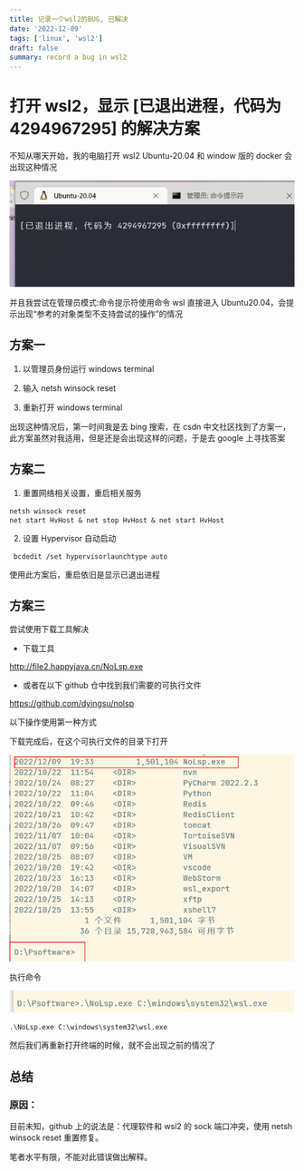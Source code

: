 ```yaml
---
title: 记录一个wsl2的BUG, 已解决
date: '2022-12-09'
tags: ['linux', 'wsl2']
draft: false
summary: record a bug in wsl2
---
```


# 打开 wsl2，显示 [已退出进程，代码为 4294967295] 的解决方案

不知从哪天开始，我的电脑打开 wsl2 Ubuntu-20.04 和 window 版的 docker 会出现这种情况

![image-20221209102257252](https://raw.githubusercontent.com/XIAOZHUXUEJAVA/GraphBed/main/img/202212091022318.png)

并且我尝试在管理员模式:命令提示符使用命令 wsl 直接进入 Ubuntu20.04，会提示出现“参考的对象类型不支持尝试的操作”的情况

## 方案一

1. 以管理员身份运行 windows terminal

2. 输入 netsh winsock reset

3. 重新打开 windows terminal

出现这种情况后，第一时间我是去 bing 搜索，在 csdn 中文社区找到了方案一，此方案虽然对我适用，但是还是会出现这样的问题，于是去 google 上寻找答案

## 方案二

1. 重置网络相关设置，重启相关服务

```shell
netsh winsock reset
net start HvHost & net stop HvHost & net start HvHost
```

2. 设置 Hypervisor 自动启动

```shell
 bcdedit /set hypervisorlaunchtype auto
```

使用此方案后，重启依旧是显示已退出进程

## 方案三

尝试使用下载工具解决

- 下载工具

http://file2.happyjava.cn/NoLsp.exe

- 或者在以下 github 仓中找到我们需要的可执行文件

https://github.com/dyingsu/nolsp

以下操作使用第一种方式

下载完成后，在这个可执行文件的目录下打开

![image-20221209195743964](https://raw.githubusercontent.com/XIAOZHUXUEJAVA/GraphBed/main/img/202212091957028.png)

执行命令

![image-20221209195907759](https://raw.githubusercontent.com/XIAOZHUXUEJAVA/GraphBed/main/img/202212091959789.png)

```shell
.\NoLsp.exe C:\windows\system32\wsl.exe
```

然后我们再重新打开终端的时候，就不会出现之前的情况了

## 总结

### 原因：

目前未知，github 上的说法是：代理软件和 wsl2 的 sock 端口冲突，使用 netsh winsock reset 重置修复。

笔者水平有限，不能对此错误做出解释。
